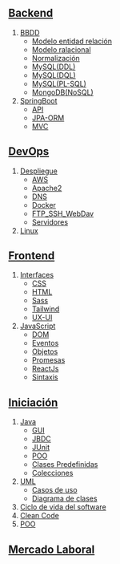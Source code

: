 ## [Backend](https://github.com/lucaschacon3/DAW/tree/main/Backend)

1. [BBDD](https://github.com/lucaschacon3/DAW/tree/main/Backend/BBDD)
    - [Modelo entidad relación](https://github.com/lucaschacon3/DAW/blob/main/Backend/BBDD/Modelo-Entidad-Relaci%C3%B3n.pdf)
    - [Modelo ralacional](https://github.com/lucaschacon3/DAW/blob/main/Backend/BBDD/Modelo-Relacional.pdf)
    - [Normalización](https://github.com/lucaschacon3/DAW/blob/main/Backend/BBDD/Normalizaci%C3%B3n.pdf)
    - [MySQL(DDL)](https://github.com/lucaschacon3/DAW/tree/main/Backend/BBDD/MySQL(DDL))
    - [MySQL(DQL)](https://github.com/lucaschacon3/DAW/tree/main/Backend/BBDD/MySQL(DQL))
    - [MySQL(PL-SQL)](https://github.com/lucaschacon3/DAW/tree/main/Backend/BBDD/MySQL(PL-SQL))
    - [MongoDB(NoSQL)](https://github.com/lucaschacon3/DAW/tree/main/Backend/BBDD/MongoDB(NoSQL))
2. [SpringBoot](https://github.com/lucaschacon3/DAW/tree/main/Backend/SpringBoot)
    - [API](https://github.com/lucaschacon3/DAW/tree/main/Backend/SpringBoot/API)
    - [JPA-ORM](https://github.com/lucaschacon3/DAW/tree/main/Backend/SpringBoot/JPA-ORM)
    - [MVC](https://github.com/lucaschacon3/DAW/tree/main/Backend/SpringBoot/MVC)

## [DevOps](https://github.com/lucaschacon3/DAW/tree/main/DevOps)
1. [Despliegue](https://github.com/lucaschacon3/DAW/tree/main/DevOps/Despliegue)
    - [AWS](https://github.com/lucaschacon3/DAW/blob/main/DevOps/Despliegue/AWS.md)
    - [Apache2](https://github.com/lucaschacon3/DAW/blob/main/DevOps/Despliegue/Apache2.md)
    - [DNS](https://github.com/lucaschacon3/DAW/blob/main/DevOps/Despliegue/DNS.md)
    - [Docker](https://github.com/lucaschacon3/DAW/blob/main/DevOps/Despliegue/Docker.md)
    - [FTP_SSH_WebDav](https://github.com/lucaschacon3/DAW/blob/main/DevOps/Despliegue/FTP_SSH_WebDav.md)
    - [Servidores](https://github.com/lucaschacon3/DAW/blob/main/DevOps/Despliegue/Servidores.md)
2. [Linux](https://github.com/lucaschacon3/DAW/tree/main/DevOps/Linux)

## [Frontend](https://github.com/lucaschacon3/DAW/tree/main/Frontend)
1. [Interfaces](https://github.com/lucaschacon3/DAW/tree/main/Frontend/Interfaces)
    - [CSS](https://github.com/lucaschacon3/DAW/tree/main/Frontend/Interfaces/CSS)
    - [HTML](https://github.com/lucaschacon3/DAW/tree/main/Frontend/Interfaces/HTML)
    - [Sass](https://github.com/lucaschacon3/DAW/tree/main/Frontend/Interfaces/Sass)
    - [Tailwind](https://github.com/lucaschacon3/DAW/tree/main/Frontend/Interfaces/Tailwind)
    - [UX-UI](https://github.com/lucaschacon3/DAW/tree/main/Frontend/Interfaces/UX-UI.md)
2. [JavaScript](https://github.com/lucaschacon3/DAW/tree/main/Frontend/JavaScript)
    - [DOM](https://github.com/lucaschacon3/DAW/tree/main/Frontend/JavaScript/DOM)
    - [Eventos](https://github.com/lucaschacon3/DAW/tree/main/Frontend/JavaScript/Eventos)
    - [Objetos](https://github.com/lucaschacon3/DAW/tree/main/Frontend/JavaScript/Objetos)
    - [Promesas](https://github.com/lucaschacon3/DAW/tree/main/Frontend/JavaScript/Promesas)
    - [ReactJs](https://github.com/lucaschacon3/DAW/tree/main/Frontend/JavaScript/ReactJs)
    - [Sintaxis](https://github.com/lucaschacon3/DAW/tree/main/Frontend/JavaScript/Sintaxis)



## [Iniciación](https://github.com/lucaschacon3/DAW/tree/main/Iniciacion)
1. [Java](https://github.com/lucaschacon3/DAW/tree/main/Iniciacion/Java)
    - [GUI]((https://github.com/lucaschacon3/DAW/tree/main/Iniciacion/Java/GUI))
    - [JBDC]((https://github.com/lucaschacon3/DAW/tree/main/Iniciacion/Java/JBDC))
    - [JUnit]((https://github.com/lucaschacon3/DAW/tree/main/Iniciacion/Java/JUnit))
    - [POO]((https://github.com/lucaschacon3/DAW/tree/main/Iniciacion/Java/POO))
    - [Clases Predefinidas]((https://github.com/lucaschacon3/DAW/tree/main/Iniciacion/Java/ClasesPredefinidas.md))
    - [Colecciones]((https://github.com/lucaschacon3/DAW/tree/main/Iniciacion/Java/Colecciones.md))
2. [UML](https://github.com/lucaschacon3/DAW/tree/main/Iniciacion/UML)
    - [Casos de uso](https://github.com/lucaschacon3/DAW/tree/main/Iniciacion/UML/CasosUso)
    - [Diagrama de clases](https://github.com/lucaschacon3/DAW/tree/main/Iniciacion/UML/DiagramaClases)
3. [Ciclo de vida del software](https://github.com/lucaschacon3/DAW/tree/main/Iniciacion/CicloVidaSoftware.md)
4. [Clean Code](https://github.com/lucaschacon3/DAW/tree/main/Iniciacion/CleanCode.md)
5. [POO](https://github.com/lucaschacon3/DAW/tree/main/Iniciacion/POO.md)

## [Mercado Laboral](https://github.com/lucaschacon3/DAW/blob/main/MercadoLaboral.md)
